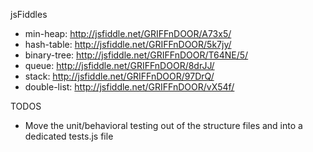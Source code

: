 jsFiddles
- min-heap: 	http://jsfiddle.net/GRIFFnDOOR/A73x5/
- hash-table: 	http://jsfiddle.net/GRIFFnDOOR/5k7jy/
- binary-tree: 	http://jsfiddle.net/GRIFFnDOOR/T64NE/5/
- queue: 		http://jsfiddle.net/GRIFFnDOOR/8drJJ/
- stack:		http://jsfiddle.net/GRIFFnDOOR/97DrQ/
- double-list:	http://jsfiddle.net/GRIFFnDOOR/vX54f/


TODOS
- Move the unit/behavioral testing out of the structure files and into a dedicated tests.js file
